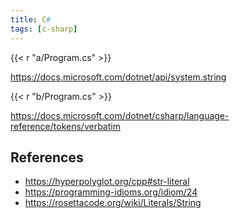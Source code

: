 ```yaml
---
title: C#
tags: [c-sharp]
---
```


{{< r "a/Program.cs" >}}

<https://docs.microsoft.com/dotnet/api/system.string>

{{< r "b/Program.cs" >}}

<https://docs.microsoft.com/dotnet/csharp/language-reference/tokens/verbatim>

## References

- <https://hyperpolyglot.org/cpp#str-literal>
- <https://programming-idioms.org/idiom/24>
- <https://rosettacode.org/wiki/Literals/String>
